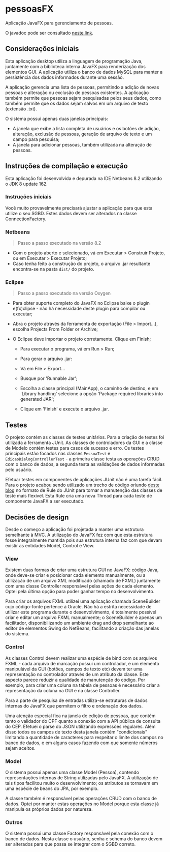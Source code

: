 # pessoasFX
Aplicação JavaFX para gerenciamento de pessoas.

O javadoc pode ser consultado [neste link](https://dancruzsc.github.io/pessoasFX/javadocs/index.html).


## Considerações iniciais
Esta aplicação desktop utiliza a linguagem de programação Java, juntamente com a biblioteca interna JavaFX para renderização dos elementos GUI. A aplicação utiliza o banco de dados MySQL para manter a persistência dos dados informados durante uma sessão.

A aplicação gerencia uma lista de pessoas, permitindo a adição de novas pessoas e alteração ou exclusão de pessoas existentes. A aplicação também permite que pessoas sejam pesquisadas pelos seus dados, como também permite que os dados sejam salvos em um arquivo de texto (extensão .txt).

O sistema possui apenas duas janelas principais: 
* A janela que exibe a lista completa de usuários e os botões de adição, alteração, exclusão de pessoas, geração de arquivo de texto e um campo para pesquisa;
* A janela para adicionar pessoas, também utilizada na alteração de pessoas.

## Instruções de compilação e execução

Esta aplicação foi desenvolvida e depurada na IDE Netbeans 8.2 utilizando o JDK 8 update 162.

### Instruções iniciais
Você muito provavelmente precisará ajustar a aplicação para que esta utilize o seu SGBD. Estes dados devem ser alterados na classe ConnectionFactory.

### Netbeans
> Passo a passo executado na versão 8.2

  - Com o projeto aberto e selecionado, vá em Executar > Construir Projeto, ou em Executar > Executar Projeto;
  - Caso tenha feito a construção do projeto, o arquivo .jar resultante encontra-se na pasta `dist/` do projeto.

### Eclipse
> Passo a passo executado na versão Oxygen

  - Para obter suporte completo do JavaFX no Eclipse baixe o plugin e(fx)clipse - não há necessidade deste plugin para compilar ou executar;
  - Abra o projeto através da ferramenta de exportação (File > Import...), escolha Projects From Folder or Archive;
  - O Eclipse deve importar o projeto corretamente. Clique em Finish;

    - Para executar o programa, vá em Run > Run;

    - Para gerar o arquivo .jar: 
    - Vá em File > Export...
    - Busque por 'Runnable Jar';
    - Escolha a classe principal (MainApp), o caminho de destino, e em 'Library handling' selecione a opção 'Package required libraries into generated JAR';
    - Clique em 'Finish' e execute o arquivo .jar.

## Testes
O projeto contém as classes de testes unitários. Para a criação de testes foi utilizada a ferramenta JUnit. As classes de controladores da GUI e a classe de Modelo contém testes para casos de sucesso e erro. Os testes principais estão focados nas classes `PessoaTest` e `EdicaoDialogControllerTest` - a primeira classe testa as operações CRUD com o banco de dados, a segunda testa as validações de dados informadas pelo usuário. 

Efetuar testes em componentes de aplicações JUnit não é uma tarefa fácil. Para o projeto acabou sendo utilizado um trecho de código oriundo [deste blog](http://andrewtill.blogspot.com.br/2012/10/junit-rule-for-javafx-controller-testing.html) no formato de Rule do JUnit para tornar a manutenção das classes de teste mais flexível. Esta Rule cria uma nova Thread para cada teste de componente JavaFX a ser executado. 


## Decisões de design
Desde o começo a aplicação foi projetada a manter uma estrutura semelhante à MVC. A utilização do JavaFX fez com que esta estrutura fosse integralmente mantida pois sua estrutura interna faz com que devam existir as entidades Model, Control e View.

### View
Existem duas formas de criar uma estrutura GUI no JavaFX: código Java, onde deve-se criar e posicionar cada elemento manualmente, ou a utilização de um arquivo XML modificado (chamado de FXML) juntamente com uma classe Controller responsável pelas ações de cada elemento. Optei pela última opção para poder ganhar tempo no desenvolvimento. 

Para criar os arquivos FXML utilizei uma aplicação chamada SceneBuilder cujo código-fonte pertence à Oracle. Não há a estrita necessidade de utilizar este programa durante o desenvolvimento, é totalmente possível criar e editar um arquivo FXML manualmente; o SceneBuilder é apenas um facilitador, disponibilizando um ambiente drag and drop semelhante ao editor de elementos Swing do NetBeans, facilitando a criação das janelas do sistema.

### Control
As classes Control devem realizar uma espécie de bind com os arquivos FXML - cada arquivo de marcação possui um controlador, e um elemento manipulável da GUI (botões, campos de texto etc) devem ter uma representação no controlador através de um atributo da classe. Este aspecto parece reduzir a qualidade de manutenção do código. Por exemplo, para criar uma coluna na tabela de pessoas é necessário criar a representação da coluna na GUI e na classe Controller.

Para a parte de pesquisa de entradas utiliza-se estruturas de dados internas do JavaFX que permitem o filtro e ordenação dos dados.

Uma atenção especial fica na janela de edição de pessoas, que contém tanto o validador do CPF quanto a conexão com a API pública de consulta do CEP. Efetuei o parse do JSON utilizando expressões regulares. Além disso todos os campos de texto desta janela contém "condicionais" limitando a quantidade de caracteres para respeitar o limite dos campos no banco de dados, e em alguns casos fazendo com que somente números sejam aceitos.

### Model
O sistema possui apenas uma classe Model (Pessoa), contendo representações internas de String utilizadas pelo JavaFX. A utilização de tais tipos facilitou muito o desenvolvimento; os atributos se tornavam em uma espécie de beans do JPA, por exemplo.

A classe também é responsável pelas operações CRUD com o banco de dados. Optei por manter estas operações no Model porque esta classe já manipula os próprios dados por natureza.

### Outros
O sistema possui uma classe Factory responsável pela conexão com o banco de dados. Nesta classe o usuário, senha e schema do banco devem ser alterados para que possa se integrar com o SGBD correto.